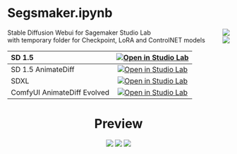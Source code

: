 # Segsmaker.ipynb 
Stable Diffusion Webui for Sagemaker Studio Lab [<img align="right" src="https://api.visitorbadge.io/api/visitors?path=https%3A%2F%2Fgithub.com%2Fpantat88%2Fsegsmaker&label=Visitors&countColor=%232ccce4&style=flat">](https://visitorbadge.io/status?path=https%3A%2F%2Fgithub.com%2Fpantat88%2Fsegsmaker)<br />[<img align="right" src="https://img.shields.io/badge/Support%20me%20on%20Ko--fi-F16061?logo=ko-fi&logoColor=white&style=flat">](https://ko-fi.com/gutris1)
with temporary folder for Checkpoint, LoRA and ControlNET models
<br />

| SD 1.5 | [![Open in Studio Lab](https://studiolab.sagemaker.aws/studiolab.svg)](https://studiolab.sagemaker.aws/import/github/pantat88/segsmaker/blob/main/Segsmaker.ipynb) |
| :---------------------------------------- | :-----------------------------------------------------------------------------------------------------------------: |
| SD 1.5 AnimateDiff | [![Open in Studio Lab](https://studiolab.sagemaker.aws/studiolab.svg)](https://studiolab.sagemaker.aws/import/github/pantat88/segsmaker/blob/main/Segsmaker_AnimateDiff_SD1.5.ipynb) |
| SDXL | [![Open in Studio Lab](https://studiolab.sagemaker.aws/studiolab.svg)](https://studiolab.sagemaker.aws/import/github/pantat88/segsmaker/blob/main/Segsmaker_SDXL.ipynb) |
| ComfyUI AnimateDiff Evolved | [![Open in Studio Lab](https://studiolab.sagemaker.aws/studiolab.svg)](https://studiolab.sagemaker.aws/import/github/pantat88/segsmaker/blob/main/Segsmaker_ComfyUI.ipynb) |
<h1 align="center">Preview</h1>
<p align="center">
  <img src="https://github.com/pantat88/sd-fast-pnginfo/blob/db50e68cc9cbc139b9ab1f7a13387c15d4f17bc4/preview.gif">
  <img src="https://github.com/pantat88/segsmaker/assets/132797949/10c535c7-4dcd-409d-a2b4-ea6c2ea9536b">
  <img src="https://github.com/pantat88/segsmaker/assets/132797949/acc8e533-2a71-4be9-b8ce-d0dd992f9970">
</p>
